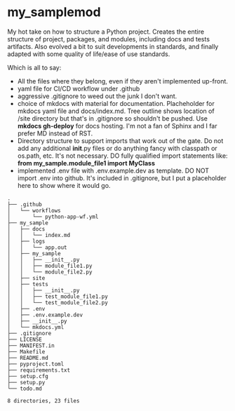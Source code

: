 # my_samplemod
My hot take on how to structure a Python project.  Creates the entire structure of project, packages, and modules, including docs and tests artifacts.  Also evolved a bit to suit developments in standards, and finally adapted with some quality of life/ease of use standards.  

Which is all to say:
* All the files where they belong, even if they aren't implemented up-front.
* yaml file for CI/CD workflow under .github
* aggressive .gitignore to weed out the junk I don't want. 
* choice of mkdocs with material for documentation. Placheholder for mkdocs yaml file and docs/index.md.  Tree outline shows location of /site directory but that's in .gitignore so shouldn't be pushed.  Use __mkdocs gh-deploy__ for docs hosting.   I'm not a fan of Sphinx and I far prefer  MD instead of RST.
* Directory structure to support imports that work out of the gate.  Do not add any additional __init__.py files or do anything fancy with classpath or os.path, etc.  It's not necessary.  DO fully  qualified import statements like: __from my_sample.module_file1 import MyClass__
* implemented .env file with .env.example.dev as template.  DO NOT import .env into github.  It's included in .gitignore, but I put a placeholder here to show where it would go.  

```
.
├── .github
│   └── workflows
│       └── python-app-wf.yml
├── my_sample
│   ├── docs
│   │   └── index.md
│   ├── logs
│   │   └── app.out
│   ├── my_sample
│   │   ├── __init__.py
│   │   ├── module_file1.py
│   │   └── module_file2.py
│   ├── site
│   ├── tests
│   │   ├── __init__.py
│   │   ├── test_module_file1.py
│   │   └── test_module_file2.py
│   ├── .env
│   ├── .env.example.dev
│   ├── __init__.py
│   └── mkdocs.yml
├── .gitignore
├── LICENSE
├── MANIFEST.in
├── Makefile
├── README.md
├── pyproject.toml
├── requirements.txt
├── setup.cfg
├── setup.py
└── todo.md

8 directories, 23 files
```
